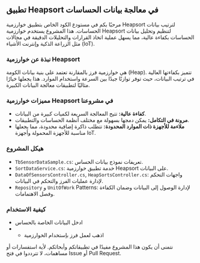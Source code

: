 
## تطبيق Heapsort في معالجة بيانات الحساسات

مرحبًا بكم في مستودع الكود الخاص بتطبيق خوارزمية Heapsort لترتيب بيانات الحساسات. هذا المشروع يستخدم خوارزمية Heapsort لتنظيم وتحليل بيانات الحساسات بكفاءة عالية، مما يسهل عملية اتخاذ القرارات والتحليلات الدقيقة في مجالات مثل الزراعة الذكية وإنترنت الأشياء (IoT).

### نبذة عن خوارزمية Heapsort

هي خوارزمية فرز بالمقارنة تعتمد على بنية بيانات الكومة (Heap). تتميز بكفاءتها العالية في ترتيب البيانات، حيث توفر توازنًا جيدًا بين السرعة واستخدام الموارد. هذا يجعلها خيارًا مثاليًا لتطبيقات معالجة البيانات الكبيرة.

### مميزات خوارزمية Heapsort في مشروعنا

- **كفاءة عالية:** تتيح المعالجة السريعة لكميات كبيرة من البيانات.
- **مرونة في التكامل:** يمكن دمجها بسهولة مع مختلف أنظمة الحساسات والتطبيقات.
- **ملاءمة للأجهزة ذات الموارد المحدودة:** تتطلب ذاكرة إضافية محدودة، مما يجعلها مناسبة للأجهزة المحمولة وأجهزة IoT.

### هيكل المشروع

- `TbSensorDataSample.cs`: تعريفات نموذج بيانات الحساس.
- `SortDataService.cs`: خدمة تطبيق خوارزمية Heapsort على البيانات.
- `DataOfSensorsController.cs`, `HeapSortsController.cs`: واجهات التحكم لإدارة عمليات الفرز والتحكم في البيانات.
- `Repository` و `UnitOfWork` Patterns: لإدارة الوصول إلى البيانات وضمان الكفاءة وفصل الاهتمامات.

### كيفية الاستخدام

- ادخل البيانات الخاصة بالحساس
- - اذهب لعمل فرز بإستخدام الخوارزمية


نتمنى أن يكون هذا المشروع مفيدًا في تطبيقاتكم وأبحاثكم. لأية استفسارات أو مساهمات، لا تترددوا في فتح Issue أو Pull Request.
